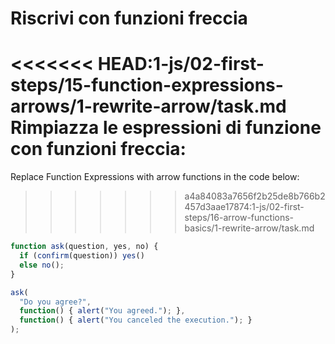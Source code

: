 
# Riscrivi con funzioni freccia

<<<<<<< HEAD:1-js/02-first-steps/15-function-expressions-arrows/1-rewrite-arrow/task.md
Rimpiazza le espressioni di funzione con funzioni freccia:
=======
Replace Function Expressions with arrow functions in the code below:
>>>>>>> a4a84083a7656f2b25de8b766b2457d3aae17874:1-js/02-first-steps/16-arrow-functions-basics/1-rewrite-arrow/task.md

```js run
function ask(question, yes, no) {
  if (confirm(question)) yes()
  else no();
}

ask(
  "Do you agree?",
  function() { alert("You agreed."); },
  function() { alert("You canceled the execution."); }
);
```
